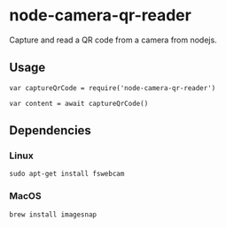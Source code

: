 # node-camera-qr-reader

Capture and read a QR code from a camera from nodejs.
 
## Usage
```
var captureQrCode = require('node-camera-qr-reader')

var content = await captureQrCode()
```

## Dependencies

### Linux
`sudo apt-get install fswebcam`

### MacOS
`brew install imagesnap`
